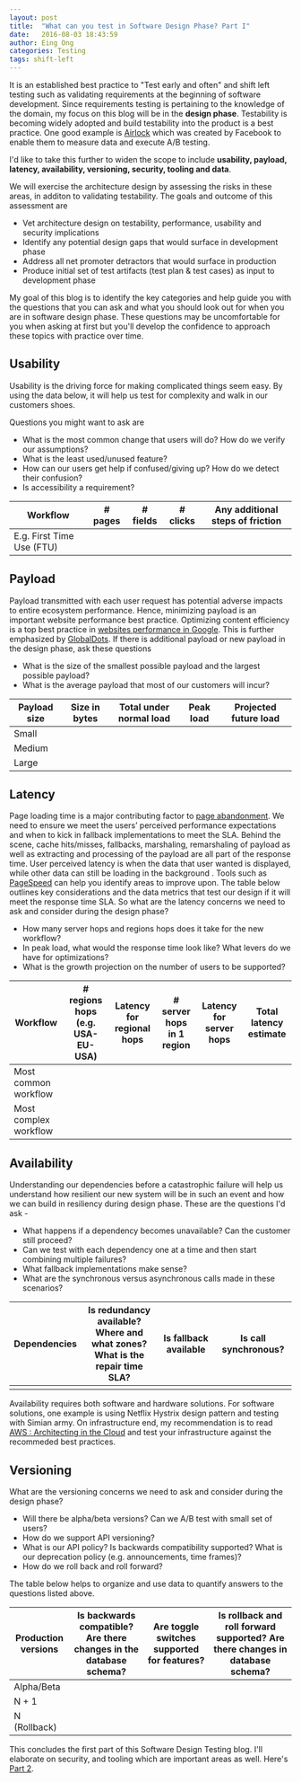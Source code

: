 ```yaml
---
layout: post
title:  "What can you test in Software Design Phase? Part I"
date:   2016-08-03 18:43:59
author: Eing Ong
categories: Testing
tags: shift-left
---
```

It is an established best practice to "Test early and often" and shift left testing such as validating requirements at the beginning of software development. Since requirements testing is pertaining to the knowledge of the domain, my focus on this blog will be in the **design phase**. Testability is becoming widely adopted and build testability into the product is a best practice. One good example is [Airlock](https://code.facebook.com/posts/520580318041111/airlock-facebook-s-mobile-a-b-testing-framework/) which was created by Facebook to enable them to measure data and execute A/B testing.

I'd like to take this further to widen the scope to include **usability, payload, latency, availability, versioning, security, tooling and data**.

We will exercise the architecture design by assessing the risks in these areas, in additon to validating testability. The goals and outcome of this assessment are

* Vet architecture design on testability, performance, usability and security implications 
* Identify any potential design gaps that would surface in development phase
* Address all net promoter detractors that would surface in production
* Produce initial set of test artifacts (test plan & test cases) as input to development phase

My goal of this blog is to identify the key categories and help guide you with the questions that you can ask and what you should look out for when you are in software design phase. These questions may be uncomfortable for you when asking at first but you'll develop the confidence to approach these topics with practice over time.

<h2>Usability</h2>

Usability is the driving force for making complicated things seem easy. By using the data below, it will help us test for complexity and walk in our customers shoes.

Questions you might want to ask are

* What is the most common change that users will do? How do we verify our assumptions?
* What is the least used/unused feature?
* How can our users get help if confused/giving up? How do we detect their confusion?
* Is accessibility a requirement?

| Workflow | # pages | # fields | # clicks | Any additional steps of friction | 
| -------- | ------- | -------- | -------- | -------------------------------- |
| E.g. First Time Use (FTU) | | | | |


<h2>Payload</h2>

Payload transmitted with each user request has potential adverse impacts to entire ecosystem performance. Hence, minimizing payload is an important website performance best practice. Optimizing content efficiency is a top best practice in [websites performance in Google](https://developers.google.com/web/fundamentals/performance/). This is further emphasized by [GlobalDots](http://www.globaldots.com/googles-web-performance-best-practices-4-minimize-payload-size/). If there is additional payload or new payload in the design phase, ask these questions

* What is the size of the smallest possible payload and the largest possible payload?
* What is the average payload that most of our customers will incur?

| Payload size | Size in bytes | Total under normal load | Peak load | Projected future load | 
| ------------ | ------------- | ----------------------- | --------- | ----------------------|
| Small  | | | | |
| Medium | | | | |
| Large  | | | | |

<h2>Latency</h2>

Page loading time is a major contributing factor to [page abandonment](https://blog.kissmetrics.com/loading-time/). We need to ensure we meet the users’ perceived performance expectations and when to kick in fallback implementations to meet the SLA. Behind the scene, cache hits/misses, fallbacks, marshaling, remarshaling of payload as well as extracting and processing of the payload are all part of the response time. User perceived latency is when the data that user wanted is displayed, while other data can still be loading in the background . Tools such as [PageSpeed](https://developers.google.com/speed/pagespeed/) can help you identify areas to improve upon. The table below outlines key considerations and the data metrics that test our design if it will meet the response time SLA. So what are the latency concerns we need to ask and consider during the design phase?

* How many server hops and regions hops does it take for the new workflow?
* In peak load, what would the response time look like? What levers do we have for optimizations?
* What is the growth projection on the number of users to be supported?

| Workflow | # regions hops (e.g. USA-EU-USA) | Latency for regional hops | # server hops in 1 region | Latency for server hops | Total latency estimate |
| -------- | -------------------------------- | ------------------------- | ------------------------- | ------------------------| ---------------------- |
| Most common workflow  | | | | |
| Most complex workflow | | | | |

<h2>Availability</h2>

Understanding our dependencies before a catastrophic failure will help us understand how resilient our new system will be in such an event and how we can build in resiliency during design phase. These are the questions I'd ask -

* What happens if a dependency becomes unavailable? Can the customer still proceed? 
* Can we test with each dependency one at a time and then start combining multiple failures?
* What fallback implementations make sense?
* What are the synchronous versus asynchronous calls made in these scenarios? 

| Dependencies | Is redundancy available? <br> Where and what zones? <br> What is the repair time SLA? | Is fallback available | Is call synchronous? |
| ------------ | ------------------------------------------------------------------------------------- | --------------------- | -------------------- |
|  | | | | |

Availability requires both software and hardware solutions. 
For software solutions, one example is using Netflix Hystrix design pattern and testing with Simian army. On infrastructure end, my recommendation is to read [AWS : Architecting in the Cloud](https://d0.awsstatic.com/whitepapers/AWS_Cloud_Best_Practices.pdf) and test your infrastructure against the recommeded best practices.

<h2>Versioning</h2>

What are the versioning concerns we need to ask and consider during the design phase?

* Will there be alpha/beta versions? Can we A/B test with small set of users?
* How do we support API versioning?
* What is our API policy? Is backwards compatibility supported? What is our deprecation policy (e.g. announcements, time frames)? 
* How do we roll back and roll forward?

The table below helps to organize and use data to quantify answers to the questions listed above.

| Production versions | Is backwards compatible? <br> Are there changes in the database schema? | Are toggle switches supported for features? | Is rollback and roll forward supported? Are there changes in database schema? |
| ------------ | ------------------------------------------------------------------------------------- | --------------------- | -------------------- |
| Alpha/Beta | | | | |
| N + 1 | | | | |
| N (Rollback) | | | | |

This concludes the first part of this Software Design Testing blog. I'll elaborate on security, and tooling which are important areas as well. Here's [Part 2](/testing/2016/08/06/WhatCanYouTestAtDesignPhase-Part2/).
